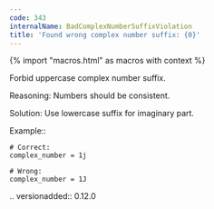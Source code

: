 ```yaml
---
code: 343
internalName: BadComplexNumberSuffixViolation
title: 'Found wrong complex number suffix: {0}'
---
```


{% import "macros.html" as macros with context %}

Forbid uppercase complex number suffix.

Reasoning: Numbers should be consistent.

Solution: Use lowercase suffix for imaginary part.

Example::

    # Correct:
    complex_number = 1j
    
    # Wrong:
    complex_number = 1J

.. versionadded:: 0.12.0
